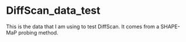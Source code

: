 # DiffScan_data_test
This is the data that I am using to test DiffScan. It comes from a SHAPE-MaP probing method.
